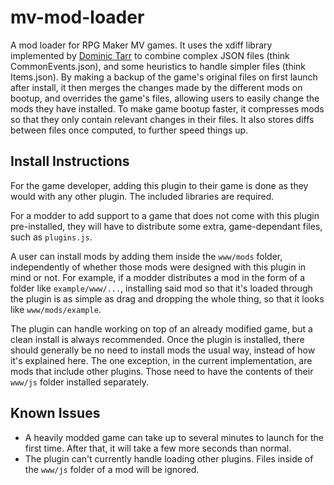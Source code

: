 # mv-mod-loader
A mod loader for RPG Maker MV games. It uses the xdiff library implemented by [Dominic Tarr](https://github.com/dominictarr) to combine complex JSON files (think CommonEvents.json), and some heuristics to handle simpler files (think Items.json).
By making a backup of the game's original files on first launch after install, it then merges the changes made by the different mods on bootup, and overrides the game's files, allowing users to easily change the mods they have installed.
To make game bootup faster, it compresses mods so that they only contain relevant changes in their files. It also stores diffs between files once computed, to further speed things up.

## Install Instructions
For the game developer, adding this plugin to their game is done as they would with any other plugin. The included libraries are required.

For a modder to add support to a game that does not come with this plugin pre-installed, they will have to distribute some extra, game-dependant files, such as `plugins.js`.

A user can install mods by adding them inside the `www/mods` folder, independently of whether those mods were designed with this plugin in mind or not.
For example, if a modder distributes a mod in the form of a folder like `example/www/...`, installing said mod so that it's loaded through the plugin is as simple as drag and dropping the whole thing, so that it looks like `www/mods/example`.

The plugin can handle working on top of an already modified game, but a clean install is always recommended. Once the plugin is installed, there should generally be no need to install mods the usual way, instead of how it's explained here.
The one exception, in the current implementation, are mods that include other plugins. Those need to have the contents of their `www/js` folder installed separately.

## Known Issues
- A heavily modded game can take up to several minutes to launch for the first time. After that, it will take a few more seconds than normal.
- The plugin can't currently handle loading other plugins. Files inside of the `www/js` folder of a mod will be ignored.
